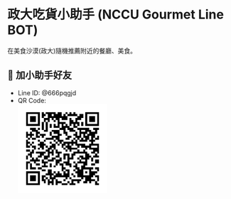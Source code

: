 # 政大吃貨小助手 (NCCU Gourmet Line BOT)

在美食沙漠(政大)隨機推薦附近的餐廳、美食。

## 📱 加小助手好友

-   Line ID: @666pqgjd
-   QR Code: <br><img src="imgs/qrcode.png" width="200" height="200">
